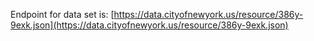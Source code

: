 Endpoint for data set is: [https://data.cityofnewyork.us/resource/386y-9exk.json](https://data.cityofnewyork.us/resource/386y-9exk.json)